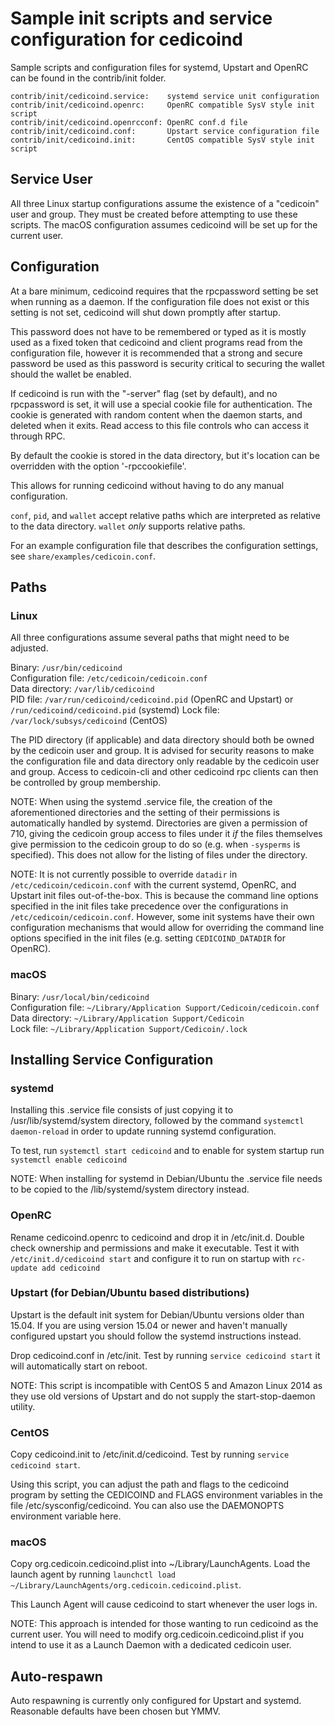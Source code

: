 Sample init scripts and service configuration for cedicoind
==========================================================

Sample scripts and configuration files for systemd, Upstart and OpenRC
can be found in the contrib/init folder.

    contrib/init/cedicoind.service:    systemd service unit configuration
    contrib/init/cedicoind.openrc:     OpenRC compatible SysV style init script
    contrib/init/cedicoind.openrcconf: OpenRC conf.d file
    contrib/init/cedicoind.conf:       Upstart service configuration file
    contrib/init/cedicoind.init:       CentOS compatible SysV style init script

Service User
---------------------------------

All three Linux startup configurations assume the existence of a "cedicoin" user
and group.  They must be created before attempting to use these scripts.
The macOS configuration assumes cedicoind will be set up for the current user.

Configuration
---------------------------------

At a bare minimum, cedicoind requires that the rpcpassword setting be set
when running as a daemon.  If the configuration file does not exist or this
setting is not set, cedicoind will shut down promptly after startup.

This password does not have to be remembered or typed as it is mostly used
as a fixed token that cedicoind and client programs read from the configuration
file, however it is recommended that a strong and secure password be used
as this password is security critical to securing the wallet should the
wallet be enabled.

If cedicoind is run with the "-server" flag (set by default), and no rpcpassword is set,
it will use a special cookie file for authentication. The cookie is generated with random
content when the daemon starts, and deleted when it exits. Read access to this file
controls who can access it through RPC.

By default the cookie is stored in the data directory, but it's location can be overridden
with the option '-rpccookiefile'.

This allows for running cedicoind without having to do any manual configuration.

`conf`, `pid`, and `wallet` accept relative paths which are interpreted as
relative to the data directory. `wallet` *only* supports relative paths.

For an example configuration file that describes the configuration settings,
see `share/examples/cedicoin.conf`.

Paths
---------------------------------

### Linux

All three configurations assume several paths that might need to be adjusted.

Binary:              `/usr/bin/cedicoind`  
Configuration file:  `/etc/cedicoin/cedicoin.conf`  
Data directory:      `/var/lib/cedicoind`  
PID file:            `/var/run/cedicoind/cedicoind.pid` (OpenRC and Upstart) or `/run/cedicoind/cedicoind.pid` (systemd)
Lock file:           `/var/lock/subsys/cedicoind` (CentOS)  

The PID directory (if applicable) and data directory should both be owned by the
cedicoin user and group. It is advised for security reasons to make the
configuration file and data directory only readable by the cedicoin user and
group. Access to cedicoin-cli and other cedicoind rpc clients can then be
controlled by group membership.

NOTE: When using the systemd .service file, the creation of the aforementioned
directories and the setting of their permissions is automatically handled by
systemd. Directories are given a permission of 710, giving the cedicoin group
access to files under it _if_ the files themselves give permission to the
cedicoin group to do so (e.g. when `-sysperms` is specified). This does not allow
for the listing of files under the directory.

NOTE: It is not currently possible to override `datadir` in
`/etc/cedicoin/cedicoin.conf` with the current systemd, OpenRC, and Upstart init
files out-of-the-box. This is because the command line options specified in the
init files take precedence over the configurations in
`/etc/cedicoin/cedicoin.conf`. However, some init systems have their own
configuration mechanisms that would allow for overriding the command line
options specified in the init files (e.g. setting `CEDICOIND_DATADIR` for
OpenRC).

### macOS

Binary:              `/usr/local/bin/cedicoind`  
Configuration file:  `~/Library/Application Support/Cedicoin/cedicoin.conf`  
Data directory:      `~/Library/Application Support/Cedicoin`  
Lock file:           `~/Library/Application Support/Cedicoin/.lock`  

Installing Service Configuration
-----------------------------------

### systemd

Installing this .service file consists of just copying it to
/usr/lib/systemd/system directory, followed by the command
`systemctl daemon-reload` in order to update running systemd configuration.

To test, run `systemctl start cedicoind` and to enable for system startup run
`systemctl enable cedicoind`

NOTE: When installing for systemd in Debian/Ubuntu the .service file needs to be copied to the /lib/systemd/system directory instead.

### OpenRC

Rename cedicoind.openrc to cedicoind and drop it in /etc/init.d.  Double
check ownership and permissions and make it executable.  Test it with
`/etc/init.d/cedicoind start` and configure it to run on startup with
`rc-update add cedicoind`

### Upstart (for Debian/Ubuntu based distributions)

Upstart is the default init system for Debian/Ubuntu versions older than 15.04. If you are using version 15.04 or newer and haven't manually configured upstart you should follow the systemd instructions instead.

Drop cedicoind.conf in /etc/init.  Test by running `service cedicoind start`
it will automatically start on reboot.

NOTE: This script is incompatible with CentOS 5 and Amazon Linux 2014 as they
use old versions of Upstart and do not supply the start-stop-daemon utility.

### CentOS

Copy cedicoind.init to /etc/init.d/cedicoind. Test by running `service cedicoind start`.

Using this script, you can adjust the path and flags to the cedicoind program by
setting the CEDICOIND and FLAGS environment variables in the file
/etc/sysconfig/cedicoind. You can also use the DAEMONOPTS environment variable here.

### macOS

Copy org.cedicoin.cedicoind.plist into ~/Library/LaunchAgents. Load the launch agent by
running `launchctl load ~/Library/LaunchAgents/org.cedicoin.cedicoind.plist`.

This Launch Agent will cause cedicoind to start whenever the user logs in.

NOTE: This approach is intended for those wanting to run cedicoind as the current user.
You will need to modify org.cedicoin.cedicoind.plist if you intend to use it as a
Launch Daemon with a dedicated cedicoin user.

Auto-respawn
-----------------------------------

Auto respawning is currently only configured for Upstart and systemd.
Reasonable defaults have been chosen but YMMV.

